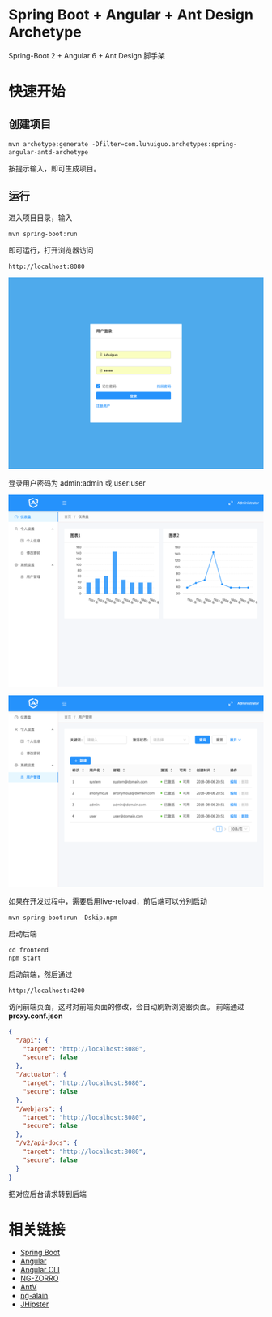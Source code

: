 Spring Boot + Angular + Ant Design Archetype
==========

Spring-Boot 2 + Angular 6 + Ant Design 脚手架

# 快速开始

## 创建项目

```
mvn archetype:generate -Dfilter=com.luhuiguo.archetypes:spring-angular-antd-archetype
```
按提示输入，即可生成项目。

## 运行

进入项目目录，输入
```
mvn spring-boot:run
```
即可运行，打开浏览器访问
```
http://localhost:8080
```
![login](doc/assets/login.png)

登录用户密码为 admin:admin 或 user:user

![dashboard](doc/assets/dashboard.png)

![users](doc/assets/users.png)

如果在开发过程中，需要启用live-reload，前后端可以分别启动

```
mvn spring-boot:run -Dskip.npm
```
启动后端
```
cd frontend
npm start
```
启动前端，然后通过
```
http://localhost:4200
```
访问前端页面，这时对前端页面的修改，会自动刷新浏览器页面。
前端通过 **proxy.conf.json** 
```json
{
  "/api": {
    "target": "http://localhost:8080",
    "secure": false
  },
  "/actuator": {
    "target": "http://localhost:8080",
    "secure": false
  },
  "/webjars": {
    "target": "http://localhost:8080",
    "secure": false
  },
  "/v2/api-docs": {
    "target": "http://localhost:8080",
    "secure": false
  }
}
```
把对应后台请求转到后端

# 相关链接
* [Spring Boot](https://spring.io/projects/spring-boot)
* [Angular](https://angular.io/)
* [Angular CLI](https://cli.angular.io/)
* [NG-ZORRO](https://ng.ant.design/)
* [AntV](https://antv.alipay.com/)
* [ng-alain](http://ng-alain.com/)
* [JHipster](http://www.jhipster.tech/)
